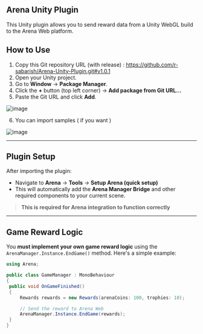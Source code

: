 ## Arena Unity Plugin

This Unity plugin allows you to send reward data from a Unity WebGL build to the Arena Web platform.

## How to Use

1. Copy this Git repository URL (with release) : https://github.com/r-sabarish/Arena-Unity-Plugin.git#v1.0.1
2. Open your Unity project.
3. Go to **Window** → **Package Manager**.
4. Click the **+** button (top left corner) → **Add package from Git URL...**
5. Paste the Git URL and click **Add**.

![image](https://github.com/user-attachments/assets/1776b432-ca74-4de4-906a-7c236e20181a)

6. You can import samples ( if you want )

![image](https://github.com/user-attachments/assets/93891b06-a611-4a56-bcf3-83fffcaada95)

---

## Plugin Setup

After importing the plugin:

- Navigate to **Arena** → **Tools** → **Setup Arena (quick setup)**
- This will automatically add the **Arena Manager Bridge** and other required components to your current scene.

> **This is required for Arena integration to function correctly**

---

## Game Reward Logic

You **must implement your own game reward logic** using the `ArenaManager.Instance.EndGame()` method. Here's a simple example:

```csharp
using Arena;

public class GameManager : MonoBehaviour
{
 public void OnGameFinished()
 {
     Rewards rewards = new Rewards(arenaCoins: 100, trophies: 10);

     // Send the reward to Arena Web
     ArenaManager.Instance.EndGame(rewards);
 }
}
